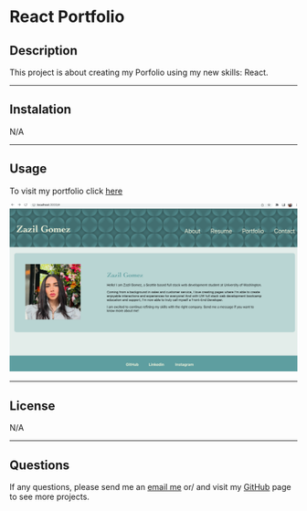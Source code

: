 # React Portfolio



## Description


This project is about creating my Porfolio using my new skills: React.


---
## Instalation

N/A

---

## Usage
To visit my portfolio click [here](https://zazgh.github.io/Portfolio-Zazil/#)




![Demo](src/assets/ScreenShot.png)


---


## License
N/A

---

## Questions

If any questions, please send me an [email me](mailto:zzildgh@gmail.com) or/ and visit my [GitHub](https://github.com/zazgh) page to see more projects.
